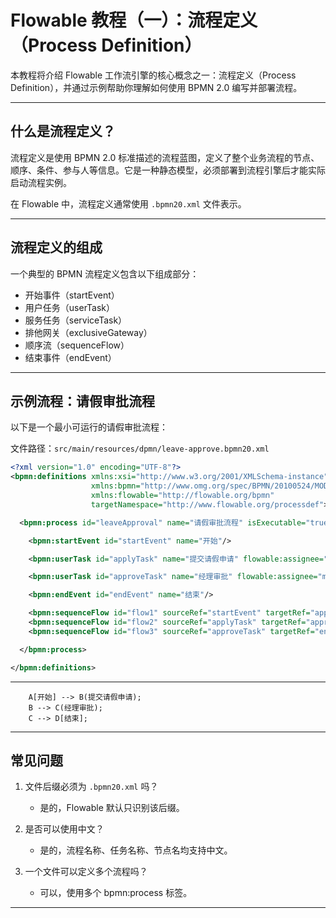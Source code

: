 # Flowable 教程（一）：流程定义（Process Definition）

本教程将介绍 Flowable 工作流引擎的核心概念之一：流程定义（Process Definition），并通过示例帮助你理解如何使用 BPMN 2.0 编写并部署流程。

---

## 什么是流程定义？

流程定义是使用 BPMN 2.0 标准描述的流程蓝图，定义了整个业务流程的节点、顺序、条件、参与人等信息。它是一种静态模型，必须部署到流程引擎后才能实际启动流程实例。

在 Flowable 中，流程定义通常使用 `.bpmn20.xml` 文件表示。

---

## 流程定义的组成

一个典型的 BPMN 流程定义包含以下组成部分：

* 开始事件（startEvent）
* 用户任务（userTask）
* 服务任务（serviceTask）
* 排他网关（exclusiveGateway）
* 顺序流（sequenceFlow）
* 结束事件（endEvent）

---

## 示例流程：请假审批流程

以下是一个最小可运行的请假审批流程：

文件路径：`src/main/resources/dpmn/leave-approve.bpmn20.xml`

```xml
<?xml version="1.0" encoding="UTF-8"?>
<bpmn:definitions xmlns:xsi="http://www.w3.org/2001/XMLSchema-instance"
                  xmlns:bpmn="http://www.omg.org/spec/BPMN/20100524/MODEL"
                  xmlns:flowable="http://flowable.org/bpmn"
                  targetNamespace="http://www.flowable.org/processdef">

  <bpmn:process id="leaveApproval" name="请假审批流程" isExecutable="true">

    <bpmn:startEvent id="startEvent" name="开始"/>

    <bpmn:userTask id="applyTask" name="提交请假申请" flowable:assignee="employee"/>

    <bpmn:userTask id="approveTask" name="经理审批" flowable:assignee="manager"/>

    <bpmn:endEvent id="endEvent" name="结束"/>

    <bpmn:sequenceFlow id="flow1" sourceRef="startEvent" targetRef="applyTask"/>
    <bpmn:sequenceFlow id="flow2" sourceRef="applyTask" targetRef="approveTask"/>
    <bpmn:sequenceFlow id="flow3" sourceRef="approveTask" targetRef="endEvent"/>

  </bpmn:process>

</bpmn:definitions>
```



---

```mermaid
    A[开始] --> B(提交请假申请);
    B --> C(经理审批);
    C --> D[结束];
```
---

## 常见问题

1. 文件后缀必须为 `.bpmn20.xml` 吗？

    * 是的，Flowable 默认只识别该后缀。

2. 是否可以使用中文？

    * 是的，流程名称、任务名称、节点名均支持中文。

3. 一个文件可以定义多个流程吗？

    * 可以，使用多个 bpmn\:process 标签。

---
